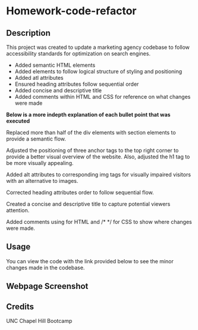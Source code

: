 # Homework-code-refactor

## Description

This project was created to update a marketing agency codebase to follow accessibility standards for optimization on search engines. 

* Added semantic HTML elements
* Added elements to follow logical structure of styling and positioning
* Added atl attributes 
* Ensured heading attributes follow sequential order
* Added concise and descriptive title
* Added comments within HTML and CSS for reference on what changes were made

**Below is a more indepth explanation of each bullet point that was executed**

  Replaced more than half of the div elements with section elements to provide a semantic flow. 

  Adjusted the positioning of three anchor tags to the top right corner to provide a better visual overview of the website. Also, adjusted the h1 tag to be more visually appealing. 

  Added alt attributes to corresponding img tags for visually impaired visitors with an alternative to images.
 
  Corrected heading attributes order to follow sequential flow.

  Created a concise and descriptive title to capture potential viewers attention. 
  
  Added comments using <!----> for HTML and /* */ for CSS to show where changes were made. 
 
## Usage

You can view the code with the link provided below to see the minor changes made in the codebase. 

## Webpage Screenshot



## Credits

UNC Chapel Hill Bootcamp
